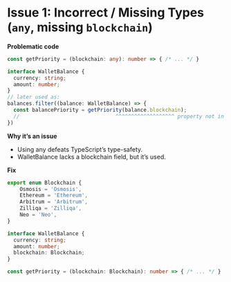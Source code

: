 # Issue 1: Incorrect / Missing Types (`any`, missing `blockchain`)

**Problematic code**
```ts
const getPriority = (blockchain: any): number => { /* ... */ }

interface WalletBalance {
  currency: string;
  amount: number;
}
// later used as:
balances.filter((balance: WalletBalance) => {
  const balancePriority = getPriority(balance.blockchain);
  //                               ^^^^^^^^^^^^^^^^^^^ property not in type
})
```
**Why it’s an issue**

- Using any defeats TypeScript’s type-safety.
- WalletBalance lacks a blockchain field, but it’s used.

**Fix**
```ts
export enum Blockchain {
    Osmosis = 'Osmosis',
    Ethereum = 'Ethereum',
    Arbitrum = 'Arbitrum',
    Zilliqa = 'Zilliqa',
    Neo = 'Neo',
}

interface WalletBalance {
  currency: string;
  amount: number;
  blockchain: Blockchain;
}

const getPriority = (blockchain: Blockchain): number => { /* ... */ }
```